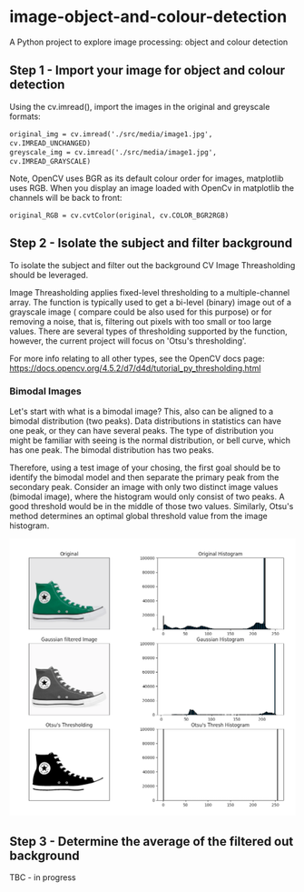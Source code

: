 # image-object-and-colour-detection

A Python project to explore image processing: object and colour detection

## Step 1 - Import your image for object and colour detection

Using the cv.imread(), import the images in the original and greyscale formats:

```
original_img = cv.imread('./src/media/image1.jpg', cv.IMREAD_UNCHANGED)
greyscale_img = cv.imread('./src/media/image1.jpg', cv.IMREAD_GRAYSCALE)
```

Note, OpenCV uses BGR as its default colour order for images, matplotlib uses RGB. When you display an image loaded with OpenCv in matplotlib the channels will be back to front:

```
original_RGB = cv.cvtColor(original, cv.COLOR_BGR2RGB)
```

## Step 2 - Isolate the subject and filter background

To isolate the subject and filter out the background CV Image Threasholding should be leveraged.

Image Threasholding applies fixed-level thresholding to a multiple-channel array. The function is typically used to get a bi-level (binary) image out of a grayscale image ( compare could be also used for this purpose) or for removing a noise, that is, filtering out pixels with too small or too large values. There are several types of thresholding supported by the function, however, the current project will focus on 'Otsu's thresholding'.

For more info relating to all other types, see the OpenCV docs page:
https://docs.opencv.org/4.5.2/d7/d4d/tutorial_py_thresholding.html

### Bimodal Images

Let's start with what is a bimodal image? This, also can be aligned to a bimodal distribution (two peaks). Data distributions in statistics can have one peak, or they can have several peaks. The type of distribution you might be familiar with seeing is the normal distribution, or bell curve, which has one peak. The bimodal distribution has two peaks.

Therefore, using a test image of your chosing, the first goal should be to identify the bimodal model and then separate the primary peak from the secondary peak. Consider an image with only two distinct image values (bimodal image), where the histogram would only consist of two peaks. A good threshold would be in the middle of those two values. Similarly, Otsu's method determines an optimal global threshold value from the image histogram.

![Bimodal Image Processing](./src/readme-imgs/original-gaussian-otsus-histogram.png)

## Step 3 - Determine the average of the filtered out background

TBC - in progress
